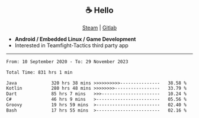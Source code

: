 <h2 align="center"> ☕ Hello </h2>

<p align="center">
  <a href="https://steamcommunity.com/id/Niforances/">Steam</a> |
  <a href="https://gitlab.com/niforances">Gitlab</a>
</p>

 - **Android / Embedded Linux / Game Development**
 - Interested in Teamfight-Tactics third party app

------

<!--START_SECTION:waka-->

```txt
From: 10 September 2020 - To: 29 November 2023

Total Time: 831 hrs 1 min

Java             320 hrs 38 mins >>>>>>>>>>---------------   38.58 %
Kotlin           280 hrs 48 mins >>>>>>>>-----------------   33.79 %
Dart             85 hrs 7 mins   >>>----------------------   10.24 %
C#               46 hrs 9 mins   >------------------------   05.56 %
Groovy           19 hrs 59 mins  >------------------------   02.40 %
Bash             17 hrs 55 mins  >------------------------   02.16 %
```

<!--END_SECTION:waka-->
